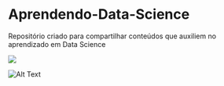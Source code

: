 # 								Aprendendo-Data-Science
Repositório criado para compartilhar conteúdos que auxiliem no aprendizado em Data Science

![](https://media1.tenor.com/images/3c5c8e29e038146af234248081ed2f1c/tenor.gif?itemid=18024140)

![Alt Text](https://github.com/{antoniocruzds}/{Aprendendo-Data-Science}/raw/{branch}/path/to/image.gif)
